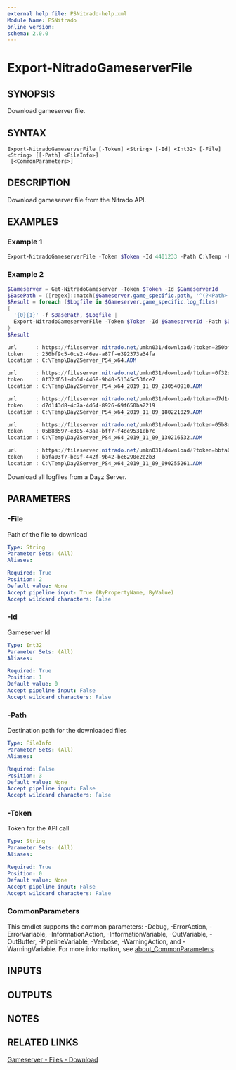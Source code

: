 ```yaml
---
external help file: PSNitrado-help.xml
Module Name: PSNitrado
online version:
schema: 2.0.0
---
```


# Export-NitradoGameserverFile

## SYNOPSIS
Download gameserver file.

## SYNTAX

```
Export-NitradoGameserverFile [-Token] <String> [-Id] <Int32> [-File] <String> [[-Path] <FileInfo>]
 [<CommonParameters>]
```

## DESCRIPTION
Download gameserver file from the Nitrado API.

## EXAMPLES

### Example 1
```powershell
Export-NitradoGameserverFile -Token $Token -Id 4401233 -Path C:\Temp -File '/games/ni1434321_1/noftp/dayzps/config/DayZServer_PS4_x64.ADM'
```

### Example 2
```powershell
$Gameserver = Get-NitradoGameserver -Token $Token -Id $GameserverId
$BasePath = ([regex]::match($Gameserver.game_specific.path, '^(?<Path>.+noftp\/)').captures.groups).Where{ $_.Name -eq 'Path' }.Value
$Result = foreach ($Logfile in $Gameserver.game_specific.log_files)
{
  '{0}{1}' -f $BasePath, $Logfile |
  Export-NitradoGameserverFile -Token $Token -Id $GameserverId -Path $DestDir
}
$Result

url      : https://fileserver.nitrado.net/umkn031/download/?token=250bf9c5-0ce2-46ea-a87f-e392373a34fa
token    : 250bf9c5-0ce2-46ea-a87f-e392373a34fa
location : C:\Temp\DayZServer_PS4_x64.ADM

url      : https://fileserver.nitrado.net/umkn031/download/?token=0f32d651-db5d-4468-9b40-51345c53fce7
token    : 0f32d651-db5d-4468-9b40-51345c53fce7
location : C:\Temp\DayZServer_PS4_x64_2019_11_09_230540910.ADM

url      : https://fileserver.nitrado.net/umkn031/download/?token=d7d143d8-4c7a-4d64-8926-69f650ba2219
token    : d7d143d8-4c7a-4d64-8926-69f650ba2219
location : C:\Temp\DayZServer_PS4_x64_2019_11_09_180221029.ADM

url      : https://fileserver.nitrado.net/umkn031/download/?token=05b8d597-e305-43aa-bff7-f4de9531eb7c
token    : 05b8d597-e305-43aa-bff7-f4de9531eb7c
location : C:\Temp\DayZServer_PS4_x64_2019_11_09_130216532.ADM

url      : https://fileserver.nitrado.net/umkn031/download/?token=bbfa03f7-bc9f-442f-9b42-be6290e2e2b3
token    : bbfa03f7-bc9f-442f-9b42-be6290e2e2b3
location : C:\Temp\DayZServer_PS4_x64_2019_11_09_090255261.ADM
```

Download all logfiles from a Dayz Server.

## PARAMETERS

### -File
Path of the file to download

```yaml
Type: String
Parameter Sets: (All)
Aliases:

Required: True
Position: 2
Default value: None
Accept pipeline input: True (ByPropertyName, ByValue)
Accept wildcard characters: False
```

### -Id
Gameserver Id

```yaml
Type: Int32
Parameter Sets: (All)
Aliases:

Required: True
Position: 1
Default value: 0
Accept pipeline input: False
Accept wildcard characters: False
```

### -Path
Destination path for the downloaded files

```yaml
Type: FileInfo
Parameter Sets: (All)
Aliases:

Required: False
Position: 3
Default value: None
Accept pipeline input: False
Accept wildcard characters: False
```

### -Token
Token for the API call

```yaml
Type: String
Parameter Sets: (All)
Aliases:

Required: True
Position: 0
Default value: None
Accept pipeline input: False
Accept wildcard characters: False
```

### CommonParameters
This cmdlet supports the common parameters: -Debug, -ErrorAction, -ErrorVariable, -InformationAction, -InformationVariable, -OutVariable, -OutBuffer, -PipelineVariable, -Verbose, -WarningAction, and -WarningVariable. For more information, see [about_CommonParameters](http://go.microsoft.com/fwlink/?LinkID=113216).

## INPUTS

## OUTPUTS

## NOTES

## RELATED LINKS
[Gameserver - Files - Download](https://doc.nitrado.net/#api-Gameserver-GameserverFilesDownload)
